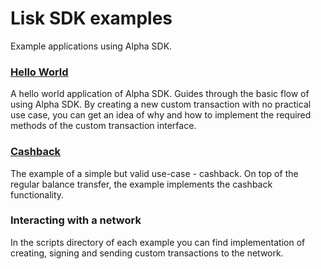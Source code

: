 # Lisk SDK examples

Example applications using Alpha SDK.

### [Hello World](./hello_world/README.md)

A hello world application of Alpha SDK. Guides through the basic flow of using Alpha SDK. By creating a new custom transaction with no practical use case, you can get an idea of why and how to implement the required methods of the custom transaction interface.

### [Cashback](./cashback/README.md)

The example of a simple but valid use-case - cashback. On top of the regular balance transfer, the example implements the cashback functionality.

### Interacting with a network

In the scripts directory of each example you can find implementation of creating, signing and sending custom transactions to the network.
